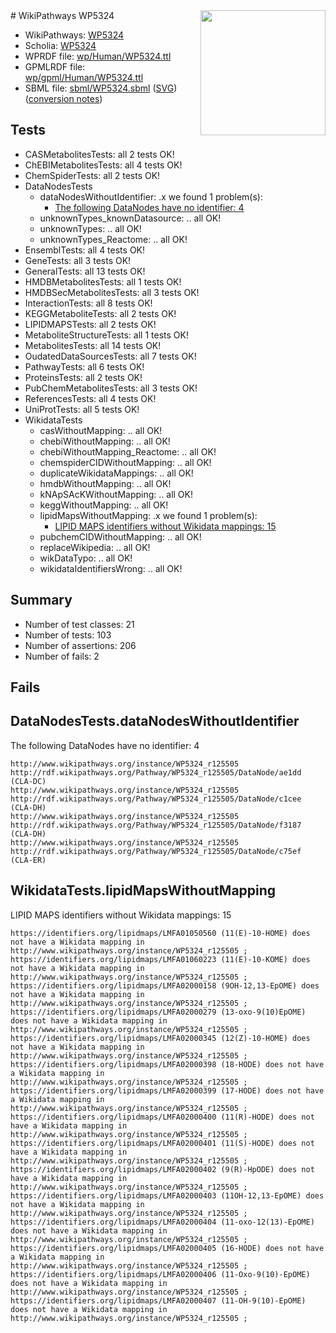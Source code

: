 <img style="float: right; width: 200px" src="../logo.png" />
# WikiPathways WP5324

* WikiPathways: [WP5324](https://identifiers.org/wikipathways:WP5324)
* Scholia: [WP5324](https://scholia.toolforge.org/wikipathways/WP5324)
* WPRDF file: [wp/Human/WP5324.ttl](../wp/Human/WP5324.ttl)
* GPMLRDF file: [wp/gpml/Human/WP5324.ttl](../wp/gpml/Human/WP5324.ttl)
* SBML file: [sbml/WP5324.sbml](../sbml/WP5324.sbml) ([SVG](../sbml/WP5324.svg)) ([conversion notes](../sbml/WP5324.txt))

## Tests
* CASMetabolitesTests: all 2 tests OK!
* ChEBIMetabolitesTests: all 4 tests OK!
* ChemSpiderTests: all 2 tests OK!
* DataNodesTests
    * dataNodesWithoutIdentifier: .x we found 1 problem(s):
        * [The following DataNodes have no identifier: 4](#d2d32fa3)
    * unknownTypes_knownDatasource: .. all OK!
    * unknownTypes: .. all OK!
    * unknownTypes_Reactome: .. all OK!
* EnsemblTests: all 4 tests OK!
* GeneTests: all 3 tests OK!
* GeneralTests: all 13 tests OK!
* HMDBMetabolitesTests: all 1 tests OK!
* HMDBSecMetabolitesTests: all 3 tests OK!
* InteractionTests: all 8 tests OK!
* KEGGMetaboliteTests: all 2 tests OK!
* LIPIDMAPSTests: all 2 tests OK!
* MetaboliteStructureTests: all 1 tests OK!
* MetabolitesTests: all 14 tests OK!
* OudatedDataSourcesTests: all 7 tests OK!
* PathwayTests: all 6 tests OK!
* ProteinsTests: all 2 tests OK!
* PubChemMetabolitesTests: all 3 tests OK!
* ReferencesTests: all 4 tests OK!
* UniProtTests: all 5 tests OK!
* WikidataTests
    * casWithoutMapping: .. all OK!
    * chebiWithoutMapping: .. all OK!
    * chebiWithoutMapping_Reactome: .. all OK!
    * chemspiderCIDWithoutMapping: .. all OK!
    * duplicateWikidataMappings: .. all OK!
    * hmdbWithoutMapping: .. all OK!
    * kNApSAcKWithoutMapping: .. all OK!
    * keggWithoutMapping: .. all OK!
    * lipidMapsWithoutMapping: .x we found 1 problem(s):
        * [LIPID MAPS identifiers without Wikidata mappings: 15](#41c16d14)
    * pubchemCIDWithoutMapping: .. all OK!
    * replaceWikipedia: .. all OK!
    * wikDataTypo: .. all OK!
    * wikidataIdentifiersWrong: .. all OK!


## Summary

* Number of test classes: 21
* Number of tests: 103
* Number of assertions: 206
* Number of fails: 2

## Fails

<a name="d2d32fa3" />

## DataNodesTests.dataNodesWithoutIdentifier

The following DataNodes have no identifier: 4
```
http://www.wikipathways.org/instance/WP5324_r125505 http://rdf.wikipathways.org/Pathway/WP5324_r125505/DataNode/ae1dd (CLA-DC)
http://www.wikipathways.org/instance/WP5324_r125505 http://rdf.wikipathways.org/Pathway/WP5324_r125505/DataNode/c1cee (CLA-DH)
http://www.wikipathways.org/instance/WP5324_r125505 http://rdf.wikipathways.org/Pathway/WP5324_r125505/DataNode/f3187 (CLA-DH)
http://www.wikipathways.org/instance/WP5324_r125505 http://rdf.wikipathways.org/Pathway/WP5324_r125505/DataNode/c75ef (CLA-ER)
```

<a name="41c16d14" />

## WikidataTests.lipidMapsWithoutMapping

LIPID MAPS identifiers without Wikidata mappings: 15
```
https://identifiers.org/lipidmaps/LMFA01050560 (11(E)-10-HOME) does not have a Wikidata mapping in http://www.wikipathways.org/instance/WP5324_r125505 ; 
https://identifiers.org/lipidmaps/LMFA01060223 (11(E)-10-KOME) does not have a Wikidata mapping in http://www.wikipathways.org/instance/WP5324_r125505 ; 
https://identifiers.org/lipidmaps/LMFA02000158 (9OH-12,13-EpOME) does not have a Wikidata mapping in http://www.wikipathways.org/instance/WP5324_r125505 ; 
https://identifiers.org/lipidmaps/LMFA02000279 (13-oxo-9(10)EpOME) does not have a Wikidata mapping in http://www.wikipathways.org/instance/WP5324_r125505 ; 
https://identifiers.org/lipidmaps/LMFA02000345 (12(Z)-10-HOME) does not have a Wikidata mapping in http://www.wikipathways.org/instance/WP5324_r125505 ; 
https://identifiers.org/lipidmaps/LMFA02000398 (18-HODE) does not have a Wikidata mapping in http://www.wikipathways.org/instance/WP5324_r125505 ; 
https://identifiers.org/lipidmaps/LMFA02000399 (17-HODE) does not have a Wikidata mapping in http://www.wikipathways.org/instance/WP5324_r125505 ; 
https://identifiers.org/lipidmaps/LMFA02000400 (11(R)-HODE) does not have a Wikidata mapping in http://www.wikipathways.org/instance/WP5324_r125505 ; 
https://identifiers.org/lipidmaps/LMFA02000401 (11(S)-HODE) does not have a Wikidata mapping in http://www.wikipathways.org/instance/WP5324_r125505 ; 
https://identifiers.org/lipidmaps/LMFA02000402 (9(R)-HpODE) does not have a Wikidata mapping in http://www.wikipathways.org/instance/WP5324_r125505 ; 
https://identifiers.org/lipidmaps/LMFA02000403 (11OH-12,13-EpOME) does not have a Wikidata mapping in http://www.wikipathways.org/instance/WP5324_r125505 ; 
https://identifiers.org/lipidmaps/LMFA02000404 (11-oxo-12(13)-EpOME) does not have a Wikidata mapping in http://www.wikipathways.org/instance/WP5324_r125505 ; 
https://identifiers.org/lipidmaps/LMFA02000405 (16-HODE) does not have a Wikidata mapping in http://www.wikipathways.org/instance/WP5324_r125505 ; 
https://identifiers.org/lipidmaps/LMFA02000406 (11-Oxo-9(10)-EpOME) does not have a Wikidata mapping in http://www.wikipathways.org/instance/WP5324_r125505 ; 
https://identifiers.org/lipidmaps/LMFA02000407 (11-OH-9(10)-EpOME) does not have a Wikidata mapping in http://www.wikipathways.org/instance/WP5324_r125505 ; 
```

